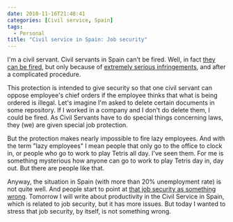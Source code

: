 ```yaml
---
date: 2010-11-16T21:48:41
categories: [Civil service, Spain]
tags:
  - Personal
title: "Civil service in Spain: Job security"
---
```


I'm a civil servant. Civil servants in Spain can't be fired. Well, in fact [they can be fired](http://noticias.juridicas.com/base_datos/Admin/l7-2007.t4.html#a63), but only because of [extremely serious infringements](http://noticias.juridicas.com/base_datos/Admin/rd33-1986.t1.html#a6), and after a complicated procedure.

This protection is intended to give security so that one civil servant can oppose employee's chief orders if the employee thinks that what is being ordered is illegal. Let's imagine I'm asked to delete certain documents in some repository. If I worked in a company and I don't do delete them, I could be fired. As Civil Servants have to do special things concerning laws, they (we) are given special job protection.

But the protection makes nearly impossible to fire lazy employees. And with the term "lazy employees" I mean people that only go to the office to clock in, or people who go to work to play Tetris all day. I've seen them. For me is something mysterious how anyone can go to work to play Tetris day in, day out. But there are people like that.

Anyway, the situation in Spain (with more than 20% unemployment rate) is not quite well. And people start to point at [that job security as something wrong](http://www.elmundo.es/mundodinero/2010/10/25/economia/1288022110.html). Tomorrow I will write about productivity in the Civil Service in Spain, which is related to job security, but it has more issues. But today I wanted to stress that job security, by itself, is not something wrong.
